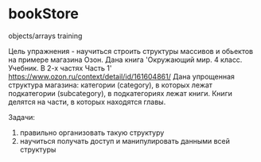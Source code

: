 # bookStore

objects/arrays training


Цель упражнения - научиться строить структуры массивов и обьектов на примере магазина Озон.
Дана книга 'Окружающий мир. 4 класс. Учебник. В 2-х частях Часть 1' https://www.ozon.ru/context/detail/id/161604861/
Дана упрощенная структура магазина: категории (category), в которых лежат подкатегории (subcategory), в подкатегориях лежат книги.
Книги делятся на части, в которых находятся главы.

Задачи:
1) правильно организовать такую структуру
2) научиться получать доступ и манипулировать данными всей структуры


